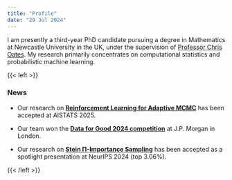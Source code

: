 ```yaml
---
title: "Profile"
date: "29 Jul 2024"
---
```


I am presently a third-year PhD candidate pursuing a degree in Mathematics at Newcastle University in the UK, under the supervision of [Professor Chris Oates](https://oates.work/). My research primarily concentrates on computational statistics and probabilistic machine learning.

{{< left >}}
### News

- Our research on [**Reinforcement Learning for Adaptive MCMC**](https://aistats.org/aistats2025/index.html) has been accepted at AISTATS 2025.

- Our team won the [**Data for Good 2024 competition**](https://www.linkedin.com/jobs/view/data-for-good-london-at-jpmorganchase-4003478806/) at J.P. Morgan in London.

- Our research on [**Stein Π-Importance Sampling**](https://arxiv.org/abs/2305.10068) has been accepted as a spotlight presentation at NeurIPS 2024 (top 3.06%).

{{< /left >}}
